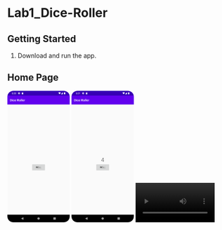 # Lab1_Dice-Roller

Getting Started
---------------

1. Download and run the app.


 <h2>Home Page</h2>
<img src="1a.png" alt="Add Task" style="height:300px;"/>

<img src="2a.png" alt="Add Task" style="height:300px;"/>

<video src="2b.webm" width="180px"/>
